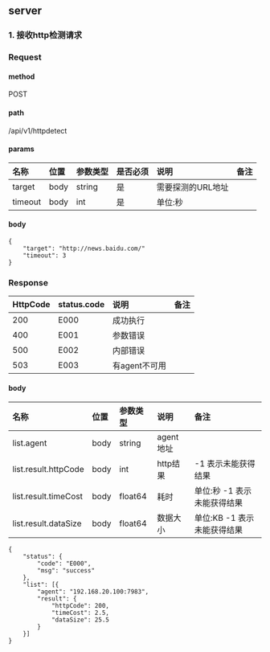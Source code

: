 ## server

### 1. 接收http检测请求

### Request

#### method
POST

#### path

/api/v1/httpdetect  

#### params

| 名称      |位置|参数类型|是否必须| 说明         |备注|
|:--------|:---|:---|:---|:-----------|:---|
| target  |body|string|是| 需要探测的URL地址 ||
| timeout  |body|int|是| 单位:秒       ||

#### body
```
{
	"target": "http://news.baidu.com/"
	"timeout": 3
}
```

### Response
| HttpCode | status.code | 说明        |备注|
|:---------|:------------|:----------|:---|
| 200      | E000        | 成功执行      || 
| 400      | E001        | 参数错误      || 
| 500      | E002        | 内部错误      || 
| 503      | E003        | 有agent不可用 || 
#### body
| 名称      |位置|参数类型| 说明         | 备注               |
|:--------|:---|:---|:---|:-----------------|
| list.agent  |body|string| agent地址 ||
| list.result.httpCode |body|int| http结果 | -1 表示未能获得结果      |
| list.result.timeCost |body|float64| 耗时 | 单位:秒 -1 表示未能获得结果 |
| list.result.dataSize |body|float64| 数据大小 | 单位:KB    -1 表示未能获得结果        |

```
{
	"status": {
		"code": "E000",
		"msg": "success"
	},
	"list": [{
		"agent": "192.168.20.100:7983",
		"result": {
			"httpCode": 200,
			"timeCost": 2.5,
			"dataSize": 25.5
		}
	}]
}
```